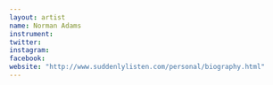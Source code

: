 ```yaml
---
layout: artist
name: Norman Adams
instrument:
twitter:
instagram:
facebook:
website: "http://www.suddenlylisten.com/personal/biography.html"
---
```


